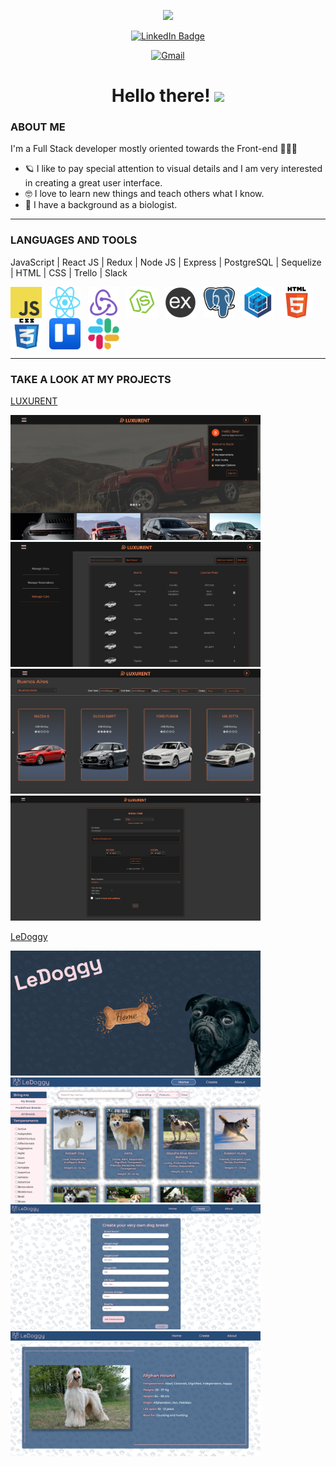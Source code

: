 <!-- <p align="center"><img src="https://media.giphy.com/media/NgurY1o4z080Jfoyzw/giphy.gif" width="400"/></p> -->
<p align="center"><img src="https://media.giphy.com/media/McObrJEP9yypHTSMCC/giphy.gif" width="600"/></p>
<p align="center">
<a href="https://www.linkedin.com/in/beasan/"><img src="https://img.shields.io/badge/LinkedIn-blue?style=for-the-badge&logo=linkedin&logoColor=white" alt="LinkedIn Badge"></a>
</p>
<p align="center">
<a href="mailto:bea7san@gmail.com" target="_blank">
    <img src="https://img.shields.io/badge/Gmail-red?style=for-the-badge&logo=gmail&logoColor=white" alt="Gmail"/>
  </a>
</p>

<h1 align="center">Hello there! <img src="https://media.giphy.com/media/Vf3ZKdillTMOOaOho0/giphy.gif" width="30"></h1>

 <h3>ABOUT ME</h3>
 I'm a Full Stack developer mostly oriented towards the Front-end 👩🏽‍💻 

 - 🪐 I like to pay special attention to visual details and I am very interested in creating a great user interface.
 - 🤓 I love to learn new things and teach others what I know.
 - 🌱 I have a background as a biologist.
---
<h3>LANGUAGES AND TOOLS</h3>


JavaScript | React JS | Redux | Node JS | Express | PostgreSQL | Sequelize | HTML | CSS | Trello | Slack 

<div>
  <img src="./assets/img/javascript.png" width="50" height="50" align="center"/>
    &nbsp;
  <img src="./assets/img/react.png" width="50" height="50" align="center"/>
    &nbsp;
  <img src="./assets/img/redux.png" width="50" height="50" align="center"/>
    &nbsp;
  <img src="./assets/img/nodejs.png" width="50" height="50" align="center"/>
    &nbsp;
  <img src="./assets/img/express.png" width="50" height="50" align="center"/>
    &nbsp;
  <img src="./assets/img/postgresql.png" width="50" height="50" align="center"/>
    &nbsp;
  <img src="./assets/img/sequelize.png" width="50" height="50" align="center"/>
    &nbsp;
  <img src="./assets/img/html5.png" width="50" height="50" align="center"/>
    &nbsp;
  <img src="./assets/img/css.png" width="50" height="50" align="center"/>
    &nbsp;
  <img src="./assets/img/trello.png" width="50" height="50" align="center"/>
    &nbsp;
  <img src="./assets/img/slack.png" width="50" height="50" align="center"/>
    &nbsp;
</div>

---

<h3>TAKE A LOOK AT MY PROJECTS</h3>

<a href="https://final-project-henry.vercel.app">
   <p>LUXURENT</p>
</a>
<div>
    <img src="./assets/projects/luxurent1.png" width="400" height="200">
    <img src="./assets/projects/luxurent2.png" width="400" height="200">
</div>
<div>
    <img src="./assets/projects/luxurent4.png" width="400" height="200">
    <img src="./assets/projects/luxurent3.png" width="400" height="200">
</div>

<a href="https://pi-dogs-six.vercel.app">
   <p>LeDoggy</p>
</a>

<div>
    <img src="./assets/projects/ledoggy1.png" width="400" height="200">
    <img src="./assets/projects/ledoggy2.png" width="400" height="200">
</div>
<div>
    <img src="./assets/projects/ledoggy3.png" width="400" height="200">
    <img src="./assets/projects/ledoggy4.png" width="400" height="200">
</div>


